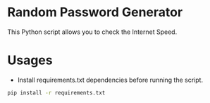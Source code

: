 # Random Password Generator

This Python script allows you to check the Internet Speed.


# Usages
- Install requirements.txt dependencies before running the script.

```bash
pip install -r requirements.txt
```